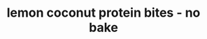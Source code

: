 ---
servings: 12 servings
nutritionFacts: |-
  Serving size:  1 bite
  Calories:  80
  * total fat:  1g
  * saturated fat:  1g
  * monounsaturated fat:  0g
  * cholesterol:  0mg
  * sodium:  30mg
  * carbohydrate:  17g
  * dietary fiber:  4g
  * sugar:  12g
  * protein:  3g
  nutrition bonus:
  * potassium:  112mg
  * iron:  7%
  * vitamin a:  1%
  * vitamin c:  11%
  * calcium:  4%
directions: |-
  * Place dates, applesauce, lemon juice, lemon zest and vanilla in a large food processor
  * Process until dates look nearly pureed and mixture is very-well combined
  * Add coconut flour, protein powder and salt
  * Process until mixture forms a smooth ball of “dough” (if mixture looks too dry, add almond milk. if it looks too wet, add coconut flour.)
  * Roll into 12 balls and place about 1/2 cup shredded coconut in a small bowl and roll balls in coconut, if desired
  * Store in an airtight container in the refrigerator
ingredients: |-
  * 8 medjool dates, pitted
  * 1/2 cup unsweetened applesauce
  * zest and juice of 1 large lemon
  * 1/2 teaspoon vanilla extract
  * 1/2 cup coconut flour
  * 1 scoop (30g) vanilla protein powder (i used vega vanilla protein + greens)
  * pinch of salt
  * 1/4 cup almond milk (plus more, if needed)
  * unsweetened shredded coconut, for rolling
rating: 3
ease: easy
category: breakfast
href: 'https://blog.myfitnesspal.com/lemon-coconut-protein-no-bake-bites-recipe/'
totalTime: 10 mins
cookTime:
prepTime: 10 mins
title: lemon coconut protein bites - no bake
path: /lemon-coconut-protein-bites-no-bake
---